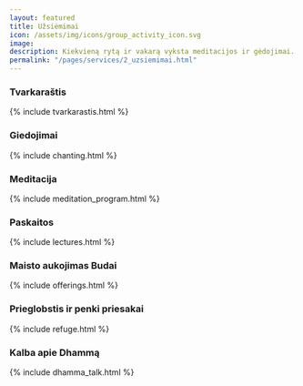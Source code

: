 ```yaml
---
layout: featured
title: Užsiėmimai
icon: /assets/img/icons/group_activity_icon.svg
image: 
description: Kiekvieną rytą ir vakarą vyksta meditacijos ir gėdojimai. Kelis kartus per savaitę skaitamos paskaitos supažindinančios su budizmo bei meditacijos teorija ir jos taikymą praktikoje. 
permalink: "/pages/services/2_uzsiemimai.html"
---
```

<section>
    <h3>Tvarkaraštis</h3>
    {% include tvarkarastis.html %}
</section>
<section>
    <!-- <div class="col-xl-6 col-lg-12">
        <div class="s-details-img mb-30">
            <img src="{{site.baseurl}}/assets/img/service/4.jpg" alt="{{page.title}}">
        </div>
    </div> -->
    <!-- <div class="col-xl-6 col-lg-12">
        <div class="service-details mb-40">  -->
    <h3>Giedojimai</h3>  
    {% include chanting.html %}
</section>
<section>
    <h3>Meditacija</h3>
    {% include meditation_program.html %}
</section>
<section>
    <h3>Paskaitos</h3>
    {% include lectures.html %}
</section>
<section>
    <h3>Maisto aukojimas Budai</h3>
    {% include offerings.html %}
</section>
<section>
    <h3>Prieglobstis ir penki priesakai</h3>
    {% include refuge.html %}
</section>
<section>
    <h3>Kalba apie Dhammą</h3>
    {% include dhamma_talk.html %}
</section>
    
<div class="service-details mb-30">
    

</div>